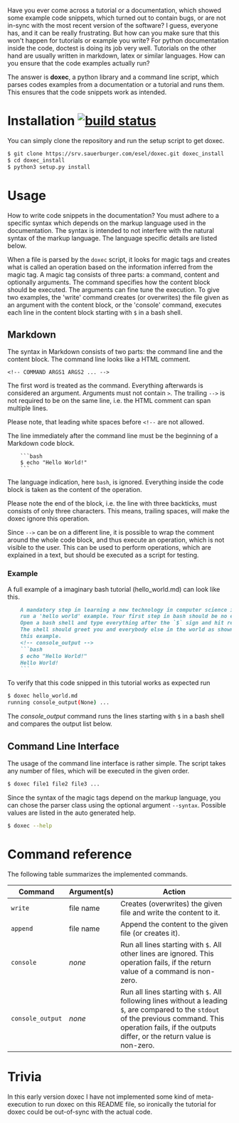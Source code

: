 Have you ever come across a tutorial or a documentation, which showed some
example code snippets, which turned out to contain bugs, or are not in-sync
with the most recent version of the software? I guess, everyone has, and it
can be really frustrating. But how can you make sure that this won't happen
for tutorials or example you write? For python documentation inside the code,
doctest is doing its job very well. Tutorials on the other hand are usually
written in markdown, latex or similar languages. How can you ensure that the
code examples actually run?

The answer is __doxec__, a python library and a command line script,
which parses codes examples from a documentation or a tutorial and runs them.
This ensures that the code snippets work as intended.


# Installation [![build status](https://srv.sauerburger.com/esel/doxec/badges/master/build.svg)](https://srv.sauerburger.com/esel/doxec/commits/master)

You can simply clone the repository and run the setup script to get doxec.

```bash
$ git clone https://srv.sauerburger.com/esel/doxec.git doxec_install
$ cd doxec_install
$ python3 setup.py install
```

# Usage

How to write code snippets in the documentation? You must adhere to a specific
syntax which depends on the markup language used in the documentation. The
syntax is intended to not
interfere with the natural syntax of the markup language. The language
specific details are listed below.

When a file is parsed by the `doxec` script, it looks for magic tags and
creates what is called an operation based on the information inferred from the
magic tag. A magic tag consists of three parts: a command, content and optionally
arguments. The command specifies how the content block should be executed. The
arguments can fine tune the execution. To give two examples, the 
'write' command creates (or overwrites) the file given as an argument with the
content block, or the 'console' command, executes each line in the content
block starting with `$` in a bash shell.

## Markdown

The syntax in Markdown consists of two parts: the command line and the content
block. The command line looks like a HTML comment.

```
<!-- COMMAND ARGS1 ARGS2 ... -->
```

The first word is treated as the command. Everything afterwards is considered
an argument. Arguments must not contain `>`. The trailing `-->` is not
required to be on the same line, i.e. the HTML comment can span multiple
lines.

Please note, that leading white spaces before `<!--` are not allowed.

The line immediately after the command line must be the beginning of a Markdown
code block. 

```
    ```bash
    $ echo "Hello World!"
    ```
```

The language indication, here `bash`, is ignored. Everything inside the code
block is taken as the content of the operation.

Please note the end of the block, i.e. the line with three backticks, must
consists of only three characters. This means, trailing spaces, will make the
doxec ignore this operation.

Since `-->` can be on a different line, it is possible to wrap the comment
around the whole code block, and thus execute an operation, which is not
visible to the user. This can be used to perform operations, which are
explained in a text, but should be executed as a script for testing.

### Example

A full example of a imaginary bash tutorial (hello_world.md) can look like this. 
```markdown
    A mandatory step in learning a new technology in computer science is to
    run a 'hello world' example. Your first step in bash should be no exception.
    Open a bash shell and type everything after the `$` sign and hit return.
    The shell should greet you and everybody else in the world as shown in
    this example.
    <!-- console_output -->
    ```bash
    $ echo "Hello World!"
    Hello World!
    ```
```

To verify that this code snipped in this tutorial works as expected run
```bash
$ doxec hello_world.md
running console_output(None) ...
```
The *console_output* command runs the lines starting with `$` in a bash shell
and compares the output list below.

## Command Line Interface
The usage of the command line interface is rather simple. The script takes any number of files,
which will be executed in the given order.

```bash
$ doxec file1 file2 file3 ...
```

Since the syntax of the magic tags depend on the markup language, you
can chose the parser class using the optional argument `--syntax`. Possible
values are listed in the auto generated help.

```bash
$ doxec --help
```

# Command reference

The following table summarizes the implemented commands.

| Command | Argument(s) | Action |
| ------- | ----------- | ------ |
| `write` | file name | Creates (overwrites) the given file and write the content to it. |
| `append` | file name | Append the content to the given file (or creates it). |
| `console` | *none* | Run all lines starting with `$`. All other lines are ignored. This operation fails, if the return value of a command is non-zero. |
| `console_output` | *none* | Run all lines starting with `$`. All following lines without a leading `$`, are compared to the `stdout` of the previous command. This operation fails, if the outputs differ, or the return value is non-zero. |

# Trivia
In this early version doxec I have not implemented some kind of meta-execution to
run doxec on this README file, so ironically the tutorial for doxec could be
out-of-sync with the actual code.
